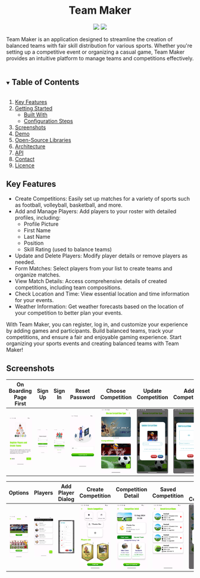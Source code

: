 <h1 align="center">
Team Maker  
</h1>

<p align="center">
  <img src="https://img.shields.io/badge/-Kotlin-7c6fe1?style=flat&logo=kotlin&logoColor=white">
  <img src="https://img.shields.io/badge/Jetpack_Compose-4285f4?style=flat&logo=jetpackcompose&logoColor=white">
  
  Team Maker is an application designed to streamline the creation of balanced teams with fair skill distribution for various sports. Whether you're setting up a competitive event or organizing a casual game, Team Maker provides an intuitive platform to manage teams and competitions effectively.
</p>

<!-- TABLE OF CONTENTS -->
<details open="open">
  <summary><h2 style="display: inline-block">Table of Contents</h2></summary>
  <ol>
    <li>
      <a href="#key-features">Key Features</a>
    </li>
    <li>
      <a href="#getting-started">Getting Started</a>
      <ul>
        <li><a href="#built-with">Built With</a></li>
        <li><a href="#configuration-steps">Configuration Steps</a></li>
      </ul>
    </li>
    <li><a href="#screenshots">Screenshots</a></li>
    <li><a href="#demo">Demo</a></li>
    <li><a href="#open-source-libraries">Open-Source Libraries</a></li>
    <li><a href="#architecture">Architecture</a></li>
    <li><a href="#api">API</a></li>
    <li><a href="#contact">Contact</a></li>
    <li><a href="#licence">Licence</a></li>
  </ol>
</details>

<!-- KEY FEATURES -->
## Key Features
* Create Competitions: Easily set up matches for a variety of sports such as football, volleyball, basketball, and more. 
* Add and Manage Players: Add players to your roster with detailed profiles, including:
  * Profile Picture
  * First Name
  * Last Name
  * Position
  * Skill Rating (used to balance teams)
* Update and Delete Players: Modify player details or remove players as needed.
* Form Matches: Select players from your list to create teams and organize matches.
* View Match Details: Access comprehensive details of created competitions, including team compositions.
* Check Location and Time: View essential location and time information for your events.
* Weather Information: Get weather forecasts based on the location of your competition to better plan your events.

With Team Maker, you can register, log in, and customize your experience by adding games and participants. Build balanced teams, track your competitions, and ensure a fair and enjoyable gaming experience. Start organizing your sports events and creating balanced teams with Team Maker!

<!-- Screenshots -->
## Screenshots
| On Boarding Page First          | Sign Up                      | Sign In                     | Reset Password          | Choose Competition        | Update Competition        | Add Competition  
|-----------------------------------|-----------------------------------|-----------------------------------|-----------------------------------|-----------------------------------|-----------------------------------|-----------------------------------|
| <img src="/Screenshots/Screenshot_onboarding_page_first.png" width="180"/> | <img src="/Screenshots/Screenshot_create_an_account_page.png" width="230"/> |<img src="/Screenshots/Screenshot_login_page.png" width="230"/> | <img src="/Screenshots/Screenshot_reset_password_screen.png" width="180"/> | <img src="/Screenshots/Screenshot_choose_competition_type.png" width="160"/> | <img src="/Screenshots/Screenshot_update_competition.png" width="160"/> | <img src="/Screenshots/Screenshot_add_competition.png" width="160"/> 

| Options                  | Players                   | Add Player Dialog             | Create Competition        | Competition Detail    | Saved Competition | Delete Saved Competition
|-----------------------------------|-----------------------------------|-----------------------------------|-----------------------------------|-----------------------------------|-----------------------------------|-----------------------------------|
|<img src="/Screenshots/Screenshot_options_page.png" width="220"/> | <img src="/Screenshots/Screenshot_players_page.png" width="220"/> | <img src="/Screenshots/Screenshot_add_player_page.png" width="220"/> | <img src="/Screenshots/Screenshot_create_competition_page.png" width="150"/> | <img src="/Screenshots/Screenshot_competition_detail_page.png" width="130"/> | <img src="/Screenshots/Screenshot_saved_competition_page.png" width="150"/>| <img src="/Screenshots/Screenshot_delete_dialog.png" width="120"/>







